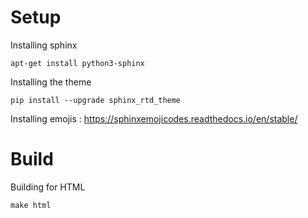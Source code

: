 # Setup

Installing sphinx
```shell
apt-get install python3-sphinx
```

Installing the theme
```shell
pip install --upgrade sphinx_rtd_theme
```

Installing emojis :
https://sphinxemojicodes.readthedocs.io/en/stable/

# Build

Building for HTML
```shell
make html
```

